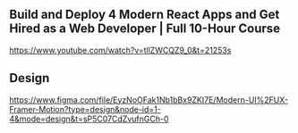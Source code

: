 ## Build and Deploy 4 Modern React Apps and Get Hired as a Web Developer | Full 10-Hour Course

https://www.youtube.com/watch?v=tllZWCQZ9_0&t=21253s

## Design
https://www.figma.com/file/EyzNoOFak1Nb1bBx9ZKI7E/Modern-UI%2FUX-Framer-Motion?type=design&node-id=1-4&mode=design&t=sP5C07CdZvufnGCh-0